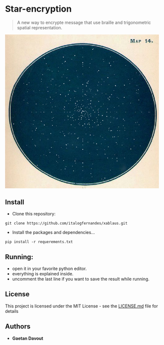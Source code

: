 # Star-encryption
> A new way to encrypte message that use braille and trigonometric spatial representation.


![](first_look.png)

## Install
* Clone this repository:
```
git clone https://github.com/italogfernandes/xablaus.git
```
* Install the packages and dependencies...
```
pip install -r requerements.txt
```

## Running:

* open it in your favorite python editor.
* everything is explained inside.
* uncomment the last line if you want to save the result while running.

## License

This project is licensed under the MIT License - see the [LICENSE.md](LICENSE.md) file for details

## Authors

* **Gaetan Davout**
